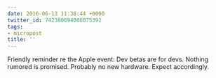 ```yaml
---
date: 2016-06-13 11:38:44 +0000
twitter_id: 742380694006075392
tags:
- micropost
title: ''
---
```


Friendly reminder re the Apple event: Dev betas are for devs. Nothing rumored is promised. Probably no new hardware. Expect accordingly.
